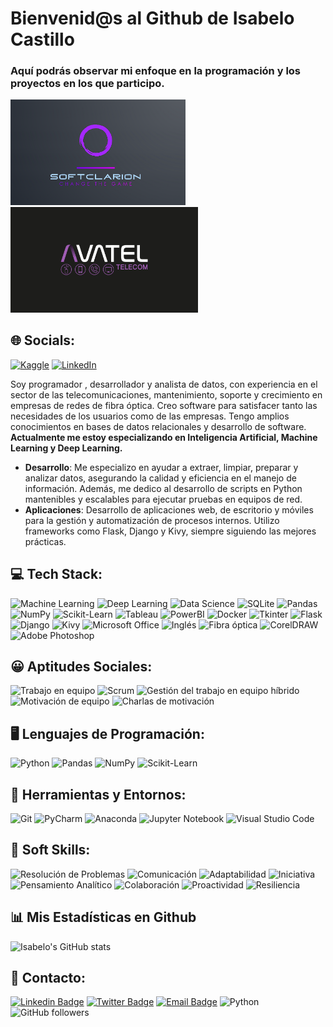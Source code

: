 # Bienvenid@s al Github de Isabelo Castillo

### Aquí podrás observar mi enfoque en la programación y los proyectos en los que participo.
<img src="./images/logo_softClarion.png" alt="Logo de SoftClarion" width="280"/> <img src="./images/logo_avatel_negro.png" alt="Logo de Avatel" width="300"/>


## 🌐 Socials:
[![Kaggle](https://img.shields.io/badge/Kaggle-%2320BEFF.svg?logo=kaggle&logoColor=white)](https://www.kaggle.com/isabelocastillo)
[![LinkedIn](https://img.shields.io/badge/LinkedIn-%230077B5.svg?logo=linkedin&logoColor=white)](https://www.linkedin.com/in/isabelo-castillo/) 



Soy programador , desarrollador y analista de datos, con experiencia en el sector de las telecomunicaciones, mantenimiento, soporte y crecimiento en empresas de redes de fibra óptica. Creo software para satisfacer tanto las necesidades de los usuarios como de las empresas. Tengo amplios conocimientos en bases de datos relacionales y desarrollo de software. **Actualmente me estoy especializando en Inteligencia Artificial, Machine Learning y Deep Learning.**

- **Desarrollo**: Me especializo en ayudar a extraer, limpiar, preparar y analizar datos, asegurando la calidad y eficiencia en el manejo de información. Además, me dedico al desarrollo de scripts en Python mantenibles y escalables para ejecutar pruebas en equipos de red.
- **Aplicaciones**: Desarrollo de aplicaciones web, de escritorio y móviles para la gestión y automatización de procesos internos. Utilizo frameworks como Flask, Django y Kivy, siempre siguiendo las mejores prácticas.


## 💻 Tech Stack:
![Machine Learning](https://img.shields.io/badge/-Machine%20Learning-blueviolet)
![Deep Learning](https://img.shields.io/badge/-Deep%20Learning-ff69b4)
![Data Science](https://img.shields.io/badge/-Data%20Science-brightgreen)
![SQLite](https://img.shields.io/badge/-SQLite-blue)
![Pandas](https://img.shields.io/badge/-Pandas-brightgreen)
![NumPy](https://img.shields.io/badge/-NumPy-yellow)
![Scikit-Learn](https://img.shields.io/badge/-Scikit--Learn-blue)
![Tableau](https://img.shields.io/badge/-Tableau-blue)
![PowerBI](https://img.shields.io/badge/-PowerBI-orange)
![Docker](https://img.shields.io/badge/-Docker-blue)
![Tkinter](https://img.shields.io/badge/-Tkinter-yellow)
![Flask](https://img.shields.io/badge/-Flask-red)
![Django](https://img.shields.io/badge/-Django-green)
![Kivy](https://img.shields.io/badge/-Kivy-purple)
![Microsoft Office](https://img.shields.io/badge/-Microsoft%20Office-orange)
![Inglés](https://img.shields.io/badge/-Ingl%C3%A9s-brightgreen)
![Fibra óptica](https://img.shields.io/badge/-Fibra%20%C3%B3ptica-blue)
![CorelDRAW](https://img.shields.io/badge/-CorelDRAW-lightgrey)
![Adobe Photoshop](https://img.shields.io/badge/-Adobe%20Photoshop-orange)



## 😀 Aptitudes Sociales:
![Trabajo en equipo](https://img.shields.io/badge/-Trabajo%20en%20equipo-blue)
![Scrum](https://img.shields.io/badge/-Scrum-yellow)
![Gestión del trabajo en equipo híbrido](https://img.shields.io/badge/-Gesti%C3%B3n%20del%20trabajo%20en%20equipo%20h%C3%ADbrido-lightgrey)
![Motivación de equipo](https://img.shields.io/badge/-Motivaci%C3%B3n%20de%20equipo-orange)
![Charlas de motivación](https://img.shields.io/badge/-Charlas%20de%20motivaci%C3%B3n-red)

## 🖥️ Lenguajes de Programación:
![Python](https://img.shields.io/badge/-Python-blue)
![Pandas](https://img.shields.io/badge/-Pandas-brightgreen)
![NumPy](https://img.shields.io/badge/-NumPy-yellow)
![Scikit-Learn](https://img.shields.io/badge/-Scikit--Learn-blue)

## 🔧 Herramientas y Entornos:
![Git](https://img.shields.io/badge/-Git-black)
![PyCharm](https://img.shields.io/badge/-PyCharm-orange)
![Anaconda](https://img.shields.io/badge/-Anaconda-green)
![Jupyter Notebook](https://img.shields.io/badge/-Jupyter%20Notebook-orange)
![Visual Studio Code](https://img.shields.io/badge/-Visual%20Studio%20Code-blue)

## 🤝 Soft Skills:
![Resolución de Problemas](https://img.shields.io/badge/-Resoluci%C3%B3n%20de%20Problemas-yellow)
![Comunicación](https://img.shields.io/badge/-Comunicaci%C3%B3n-brightgreen)
![Adaptabilidad](https://img.shields.io/badge/-Adaptabilidad-yellowgreen)
![Iniciativa](https://img.shields.io/badge/-Iniciativa-orange)
![Pensamiento Analítico](https://img.shields.io/badge/-Pensamiento%20Anal%C3%ADtico-red)
![Colaboración](https://img.shields.io/badge/-Colaboraci%C3%B3n-blue)
![Proactividad](https://img.shields.io/badge/-Proactividad%C3%B3n-brightgreen)
![Resiliencia](https://img.shields.io/badge/-Resiliencia-lightgrey)

## 📊 Mis Estadísticas en Github
![Isabelo's GitHub stats](https://github-readme-stats.vercel.app/api?username=IsabeloCastillo&show_icons=true&theme=radical)

## 📧 Contacto:
[![Linkedin Badge](https://img.shields.io/badge/-Isabelo_Castillo-blue?style=flat-square&logo=Linkedin&logoColor=white&link=https://www.linkedin.com/in/isabelo-castillo-945168255/)](https://www.linkedin.com/in/isabelo-castillo-945168255/)
[![Twitter Badge](https://img.shields.io/badge/-IsabeloCastillo-blue?style=flat-square&logo=Twitter&logoColor=white&link=https://twitter.com/IsabeloCastillo)](https://twitter.com/IsabeloCastillo)
[![Email Badge](https://img.shields.io/badge/-isabelocastillosanchez%40gmail.com-red?style=flat-square&logo=Gmail&logoColor=white&link=mailto:isabelocastillosanchez@gmail.com)](mailto:isabelocastillosanchez@gmail.com)
![Python](https://img.shields.io/badge/-Python-black?style=flat-square&logo=Python)
![GitHub followers](https://img.shields.io/github/followers/IsabeloCastillo?label=Follow&style=social)



